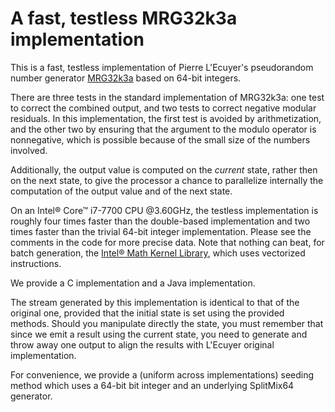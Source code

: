 A fast, testless MRG32k3a implementation
========================================

This is a fast, testless implementation of Pierre L'Ecuyer's pseudorandom
number generator
[MRG32k3a](https://pubsonline.informs.org/doi/abs/10.1287/opre.47.1.159)
based on 64-bit integers.

There are three tests in the standard implementation of MRG32k3a: one test
to correct the combined output, and two tests to correct negative modular
residuals. In this implementation, the first test is avoided by
arithmetization, and the other two by ensuring that the argument to the
modulo operator is nonnegative, which is possible because of the small
size of the numbers involved.

Additionally, the output value is computed on the _current_ state,
rather then on the next state, to give the processor a chance to
parallelize internally the computation of the output value and of the next
state.

On an Intel® Core™ i7-7700 CPU @3.60GHz, the testless implementation is
roughly four times faster than the double-based implementation and
two times faster than the trivial 64-bit integer implementation. Please
see the comments in the code for more precise data. Note that nothing
can beat, for batch generation, the [Intel® Math Kernel
Library](https://software.intel.com/en-us/mkl), which uses vectorized
instructions.

We provide a C implementation and a Java implementation.

The stream generated by this implementation is identical to that of the
original one, provided that the initial state is set using the
provided methods. Should you manipulate directly the state, you must
remember that since we emit a result using the current state, you need
to generate and throw away one output to align the results with
L'Ecuyer original implementation.

For convenience, we provide a (uniform across implementations)
seeding method which uses a 64-bit bit integer and an underlying
SplitMix64 generator.
